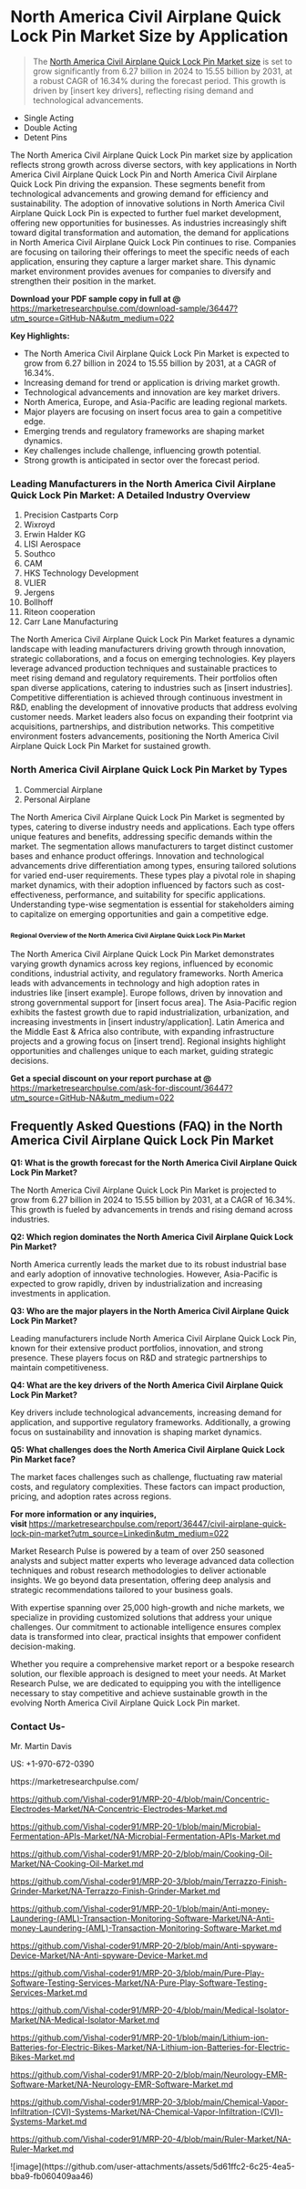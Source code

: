 <h1>North America Civil Airplane Quick Lock Pin Market&nbsp;Size by Application</h1><blockquote><p>The <a href="https://marketresearchpulse.com/download-sample/36447?utm_source=GitHub-NA&amp;utm_medium=022">North America Civil Airplane Quick Lock Pin Market size</a> is set to grow significantly from 6.27 billion in 2024 to 15.55 billion by 2031, at a robust CAGR of 16.34% during the forecast period. This growth is driven by [insert key drivers], reflecting rising demand and technological advancements.</p></blockquote><ul><li>Single Acting<li> Double Acting<li> Detent Pins</li></ul><p>The North America Civil Airplane Quick Lock Pin market size by application reflects strong growth across diverse sectors, with key applications in North America Civil Airplane Quick Lock Pin and North America Civil Airplane Quick Lock Pin driving the expansion. These segments benefit from technological advancements and growing demand for efficiency and sustainability. The adoption of innovative solutions in North America Civil Airplane Quick Lock Pin is expected to further fuel market development, offering new opportunities for businesses. As industries increasingly shift toward digital transformation and automation, the demand for applications in North America Civil Airplane Quick Lock Pin continues to rise. Companies are focusing on tailoring their offerings to meet the specific needs of each application, ensuring they capture a larger market share. This dynamic market environment provides avenues for companies to diversify and strengthen their position in the market.</p><p><strong>Download your PDF sample copy in full at @ </strong><a href="https://marketresearchpulse.com/download-sample/36447?utm_source=GitHub-NA&amp;utm_medium=022">https://marketresearchpulse.com/download-sample/36447?utm_source=GitHub-NA&amp;utm_medium=022</a></p><p><strong>Key Highlights: </strong></p><ul><li>The North America Civil Airplane Quick Lock Pin Market is expected to grow from 6.27 billion in 2024 to 15.55 billion by 2031, at a CAGR of 16.34%.</li><li>Increasing demand for trend or application is driving market growth.</li><li>Technological advancements and innovation are key market drivers.</li><li>North America, Europe, and Asia-Pacific are leading regional markets.</li><li>Major players are focusing on insert focus area to gain a competitive edge.</li><li>Emerging trends and regulatory frameworks are shaping market dynamics.</li><li>Key challenges include challenge, influencing growth potential.</li><li>Strong growth is anticipated in sector over the forecast period.</li></ul><h3>Leading Manufacturers in the North America Civil Airplane Quick Lock Pin Market: A Detailed Industry Overview</h3><ol><li>Precision Castparts Corp</li><li>Wixroyd</li><li>Erwin Halder KG</li><li>LISI Aerospace</li><li>Southco</li><li>CAM</li><li>HKS Technology Development</li><li>VLIER</li><li>Jergens</li><li>Bollhoff</li><li>Riteon cooperation</li><li>Carr Lane Manufacturing</li></ol><div class="flex max-w-full flex-col flex-grow"><div class="min-h-8 text-message flex w-full flex-col items-end gap-2 whitespace-normal break-words [.text-message+&amp;]:mt-5" dir="auto" data-message-author-role="assistant" data-message-id="fd8432e4-4910-450d-b182-61b7bfb0a01f" data-message-model-slug="gpt-4o"><div class="flex w-full flex-col gap-1 empty:hidden first:pt-[3px]"><div class="markdown prose w-full break-words dark:prose-invert light"><p>The North America Civil Airplane Quick Lock Pin Market features a dynamic landscape with leading manufacturers driving growth through innovation, strategic collaborations, and a focus on emerging technologies. Key players leverage advanced production techniques and sustainable practices to meet rising demand and regulatory requirements. Their portfolios often span diverse applications, catering to industries such as [insert industries]. Competitive differentiation is achieved through continuous investment in R&amp;D, enabling the development of innovative products that address evolving customer needs. Market leaders also focus on expanding their footprint via acquisitions, partnerships, and distribution networks. This competitive environment fosters advancements, positioning the North America Civil Airplane Quick Lock Pin Market for sustained growth.</p></div></div></div></div><h3>North America Civil Airplane Quick Lock Pin Market by Types</h3><ol><li>Commercial Airplane<li> Personal Airplane</li></ol><div class="flex max-w-full flex-col flex-grow"><div class="min-h-8 text-message flex w-full flex-col items-end gap-2 whitespace-normal break-words [.text-message+&amp;]:mt-5" dir="auto" data-message-author-role="assistant" data-message-id="084470be-0bb7-4664-bddf-5156b4f41249" data-message-model-slug="gpt-4o-mini"><div class="flex w-full flex-col gap-1 empty:hidden first:pt-[3px]"><div class="markdown prose w-full break-words dark:prose-invert light"><p>The North America Civil Airplane Quick Lock Pin Market is segmented by types, catering to diverse industry needs and applications. Each type offers unique features and benefits, addressing specific demands within the market. The segmentation allows manufacturers to target distinct customer bases and enhance product offerings. Innovation and technological advancements drive differentiation among types, ensuring tailored solutions for varied end-user requirements. These types play a pivotal role in shaping market dynamics, with their adoption influenced by factors such as cost-effectiveness, performance, and suitability for specific applications. Understanding type-wise segmentation is essential for stakeholders aiming to capitalize on emerging opportunities and gain a competitive edge.</p></div></div></div></div><h3><span style="font-size: 11px;">Regional Overview of the North America Civil Airplane Quick Lock Pin Market</span></h3><div class="flex max-w-full flex-col flex-grow"><div class="min-h-8 text-message flex w-full flex-col items-end gap-2 whitespace-normal break-words [.text-message+&amp;]:mt-5" dir="auto" data-message-author-role="assistant" data-message-id="e9038762-ce64-4e30-91c9-9bd413514231" data-message-model-slug="gpt-4o-mini"><div class="flex w-full flex-col gap-1 empty:hidden first:pt-[3px]"><div class="markdown prose w-full break-words dark:prose-invert light"><p>The North America Civil Airplane Quick Lock Pin Market demonstrates varying growth dynamics across key regions, influenced by economic conditions, industrial activity, and regulatory frameworks. North America leads with advancements in technology and high adoption rates in industries like [insert example]. Europe follows, driven by innovation and strong governmental support for [insert focus area]. The Asia-Pacific region exhibits the fastest growth due to rapid industrialization, urbanization, and increasing investments in [insert industry/application]. Latin America and the Middle East &amp; Africa also contribute, with expanding infrastructure projects and a growing focus on [insert trend]. Regional insights highlight opportunities and challenges unique to each market, guiding strategic decisions.</p></div></div></div></div><p><strong>Get a special discount on your report purchase at @ </strong><a href="https://marketresearchpulse.com/ask-for-discount/36447?utm_source=GitHub-NA&amp;utm_medium=022">https://marketresearchpulse.com/ask-for-discount/36447?utm_source=GitHub-NA&amp;utm_medium=022</a></p><h2>Frequently Asked Questions (FAQ) in the North America Civil Airplane Quick Lock Pin Market</h2><p><strong>Q1: What is the growth forecast for the North America Civil Airplane Quick Lock Pin Market?</strong></p><p>The North America Civil Airplane Quick Lock Pin Market is projected to grow from 6.27 billion in 2024 to 15.55 billion by 2031, at a CAGR of 16.34%. This growth is fueled by advancements in trends and rising demand across industries.</p><p><strong>Q2: Which region dominates the North America Civil Airplane Quick Lock Pin Market?</strong></p><p>North America currently leads the market due to its robust industrial base and early adoption of innovative technologies. However, Asia-Pacific is expected to grow rapidly, driven by industrialization and increasing investments in application.</p><p><strong>Q3: Who are the major players in the North America Civil Airplane Quick Lock Pin Market?</strong></p><p>Leading manufacturers include North America Civil Airplane Quick Lock Pin, known for their extensive product portfolios, innovation, and strong presence. These players focus on R&amp;D and strategic partnerships to maintain competitiveness.</p><p><strong>Q4: What are the key drivers of the North America Civil Airplane Quick Lock Pin Market?</strong></p><p>Key drivers include technological advancements, increasing demand for application, and supportive regulatory frameworks. Additionally, a growing focus on sustainability and innovation is shaping market dynamics.</p><p><strong>Q5: What challenges does the North America Civil Airplane Quick Lock Pin Market face?</strong></p><p>The market faces challenges such as challenge, fluctuating raw material costs, and regulatory complexities. These factors can impact production, pricing, and adoption rates across regions.</p><p><strong>For more information or any inquiries, visit&nbsp;</strong><a href="https://marketresearchpulse.com/report/36447/civil-airplane-quick-lock-pin-market?utm_source=Linkedin&utm_medium=022">https://marketresearchpulse.com/report/36447/civil-airplane-quick-lock-pin-market?utm_source=Linkedin&utm_medium=022</a></p><p>Market Research Pulse is powered by a team of over 250 seasoned analysts and subject matter experts who leverage advanced data collection techniques and robust research methodologies to deliver actionable insights. We go beyond data presentation, offering deep analysis and strategic recommendations tailored to your business goals.</p><p>With expertise spanning over 25,000 high-growth and niche markets, we specialize in providing customized solutions that address your unique challenges. Our commitment to actionable intelligence ensures complex data is transformed into clear, practical insights that empower confident decision-making.</p><p>Whether you require a comprehensive market report or a bespoke research solution, our flexible approach is designed to meet your needs. At Market Research Pulse, we are dedicated to equipping you with the intelligence necessary to stay competitive and achieve sustainable growth in the evolving North America Civil Airplane Quick Lock Pin market.</p><h3><strong>Contact Us-</strong></h3><p>Mr. Martin Davis</p><p>US: +1-970-672-0390</p><p>https://marketresearchpulse.com/</p><p><a href="https://github.com/Vishal-coder91/MRP-20-4/blob/main/Concentric-Electrodes-Market/NA-Concentric-Electrodes-Market.md">https://github.com/Vishal-coder91/MRP-20-4/blob/main/Concentric-Electrodes-Market/NA-Concentric-Electrodes-Market.md</a></p><p><a href="https://github.com/Vishal-coder91/MRP-20-1/blob/main/Microbial-Fermentation-APIs-Market/NA-Microbial-Fermentation-APIs-Market.md">https://github.com/Vishal-coder91/MRP-20-1/blob/main/Microbial-Fermentation-APIs-Market/NA-Microbial-Fermentation-APIs-Market.md</a></p><p><a href="https://github.com/Vishal-coder91/MRP-20-2/blob/main/Cooking-Oil-Market/NA-Cooking-Oil-Market.md">https://github.com/Vishal-coder91/MRP-20-2/blob/main/Cooking-Oil-Market/NA-Cooking-Oil-Market.md</a></p><p><a href="https://github.com/Vishal-coder91/MRP-20-3/blob/main/Terrazzo-Finish-Grinder-Market/NA-Terrazzo-Finish-Grinder-Market.md">https://github.com/Vishal-coder91/MRP-20-3/blob/main/Terrazzo-Finish-Grinder-Market/NA-Terrazzo-Finish-Grinder-Market.md</a></p><p><a href="https://github.com/Vishal-coder91/MRP-20-1/blob/main/Anti-money-Laundering-(AML)-Transaction-Monitoring-Software-Market/NA-Anti-money-Laundering-(AML)-Transaction-Monitoring-Software-Market.md">https://github.com/Vishal-coder91/MRP-20-1/blob/main/Anti-money-Laundering-(AML)-Transaction-Monitoring-Software-Market/NA-Anti-money-Laundering-(AML)-Transaction-Monitoring-Software-Market.md</a></p><p><a href="https://github.com/Vishal-coder91/MRP-20-2/blob/main/Anti-spyware-Device-Market/NA-Anti-spyware-Device-Market.md">https://github.com/Vishal-coder91/MRP-20-2/blob/main/Anti-spyware-Device-Market/NA-Anti-spyware-Device-Market.md</a></p><p><a href="https://github.com/Vishal-coder91/MRP-20-3/blob/main/Pure-Play-Software-Testing-Services-Market/NA-Pure-Play-Software-Testing-Services-Market.md">https://github.com/Vishal-coder91/MRP-20-3/blob/main/Pure-Play-Software-Testing-Services-Market/NA-Pure-Play-Software-Testing-Services-Market.md</a></p><p><a href="https://github.com/Vishal-coder91/MRP-20-4/blob/main/Medical-Isolator-Market/NA-Medical-Isolator-Market.md">https://github.com/Vishal-coder91/MRP-20-4/blob/main/Medical-Isolator-Market/NA-Medical-Isolator-Market.md</a></p><p><a href="https://github.com/Vishal-coder91/MRP-20-1/blob/main/Lithium-ion-Batteries-for-Electric-Bikes-Market/NA-Lithium-ion-Batteries-for-Electric-Bikes-Market.md">https://github.com/Vishal-coder91/MRP-20-1/blob/main/Lithium-ion-Batteries-for-Electric-Bikes-Market/NA-Lithium-ion-Batteries-for-Electric-Bikes-Market.md</a></p><p><a href="https://github.com/Vishal-coder91/MRP-20-2/blob/main/Neurology-EMR-Software-Market/NA-Neurology-EMR-Software-Market.md">https://github.com/Vishal-coder91/MRP-20-2/blob/main/Neurology-EMR-Software-Market/NA-Neurology-EMR-Software-Market.md</a></p><p><a href="https://github.com/Vishal-coder91/MRP-20-3/blob/main/Chemical-Vapor-Infiltration-(CVI)-Systems-Market/NA-Chemical-Vapor-Infiltration-(CVI)-Systems-Market.md">https://github.com/Vishal-coder91/MRP-20-3/blob/main/Chemical-Vapor-Infiltration-(CVI)-Systems-Market/NA-Chemical-Vapor-Infiltration-(CVI)-Systems-Market.md</a></p><p><a href="https://github.com/Vishal-coder91/MRP-20-4/blob/main/Ruler-Market/NA-Ruler-Market.md">https://github.com/Vishal-coder91/MRP-20-4/blob/main/Ruler-Market/NA-Ruler-Market.md</a></p>
![image](https://github.com/user-attachments/assets/5d61ffc2-6c25-4ea5-bba9-fb060409aa46)
